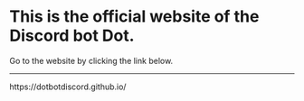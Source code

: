 <h1>This is the official website of the Discord bot Dot.</h1>

Go to the website by clicking the link below.
<hr/>
https://dotbotdiscord.github.io/
